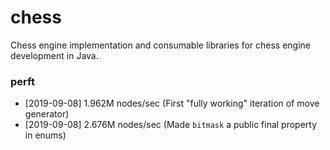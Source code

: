 # chess
Chess engine implementation and consumable libraries for chess engine development in Java.

### perft
- [2019-09-08] 1.962M nodes/sec (First "fully working" iteration of move generator)
- [2019-09-08] 2.676M nodes/sec (Made `bitmask` a public final property in enums)
